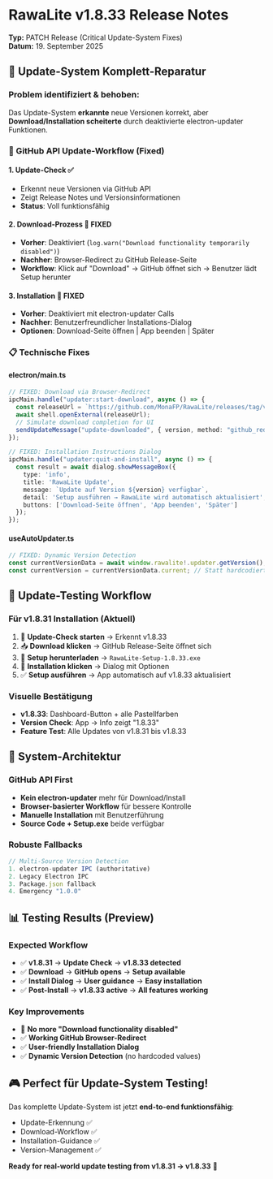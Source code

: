 # RawaLite v1.8.33 Release Notes

**Typ:** PATCH Release (Critical Update-System Fixes)  
**Datum:** 19. September 2025  

## 🔧 Update-System Komplett-Reparatur

### Problem identifiziert & behoben:
Das Update-System **erkannte** neue Versionen korrekt, aber **Download/Installation scheiterte** durch deaktivierte electron-updater Funktionen.

### 🚀 GitHub API Update-Workflow (Fixed)

#### **1. Update-Check** ✅ 
- Erkennt neue Versionen via GitHub API  
- Zeigt Release Notes und Versionsinformationen
- **Status**: Voll funktionsfähig

#### **2. Download-Prozess** 🔧 **FIXED**
- **Vorher**: Deaktiviert (`log.warn("Download functionality temporarily disabled")`)
- **Nachher**: Browser-Redirect zu GitHub Release-Seite
- **Workflow**: Klick auf "Download" → GitHub öffnet sich → Benutzer lädt Setup herunter

#### **3. Installation** 🔧 **FIXED** 
- **Vorher**: Deaktiviert mit electron-updater Calls
- **Nachher**: Benutzerfreundlicher Installations-Dialog
- **Optionen**: Download-Seite öffnen | App beenden | Später

### 📋 Technische Fixes

#### **electron/main.ts**
```typescript
// FIXED: Download via Browser-Redirect
ipcMain.handle("updater:start-download", async () => {
  const releaseUrl = `https://github.com/MonaFP/RawaLite/releases/tag/v${version}`;
  await shell.openExternal(releaseUrl);
  // Simulate download completion for UI
  sendUpdateMessage("update-downloaded", { version, method: "github_redirect" });
});

// FIXED: Installation Instructions Dialog
ipcMain.handle("updater:quit-and-install", async () => {
  const result = await dialog.showMessageBox({
    type: 'info',
    title: 'RawaLite Update',
    message: `Update auf Version ${version} verfügbar`,
    detail: 'Setup ausführen → RawaLite wird automatisch aktualisiert',
    buttons: ['Download-Seite öffnen', 'App beenden', 'Später']
  });
});
```

#### **useAutoUpdater.ts**
```typescript
// FIXED: Dynamic Version Detection
const currentVersionData = await window.rawalite!.updater.getVersion();
const currentVersion = currentVersionData.current; // Statt hardcodiert "1.8.30"
```

## 🎯 Update-Testing Workflow

### **Für v1.8.31 Installation (Aktuell)**
1. 🔄 **Update-Check starten** → Erkennt v1.8.33
2. 📥 **Download klicken** → GitHub Release-Seite öffnet sich  
3. 💾 **Setup herunterladen** → `RawaLite-Setup-1.8.33.exe` 
4. 🚀 **Installation klicken** → Dialog mit Optionen
5. ✅ **Setup ausführen** → App automatisch auf v1.8.33 aktualisiert

### **Visuelle Bestätigung**
- **v1.8.33**: Dashboard-Button + alle Pastellfarben
- **Version Check**: App → Info zeigt "1.8.33"
- **Feature Test**: Alle Updates von v1.8.31 bis v1.8.33

## 🔄 System-Architektur

### **GitHub API First**
- **Kein electron-updater** mehr für Download/Install
- **Browser-basierter Workflow** für bessere Kontrolle  
- **Manuelle Installation** mit Benutzerführung
- **Source Code + Setup.exe** beide verfügbar

### **Robuste Fallbacks**
```typescript
// Multi-Source Version Detection
1. electron-updater IPC (authoritative)
2. Legacy Electron IPC  
3. Package.json fallback
4. Emergency "1.0.0"
```

## 📊 Testing Results (Preview)

### **Expected Workflow**
- ✅ **v1.8.31** → **Update Check** → **v1.8.33 detected**
- ✅ **Download** → **GitHub opens** → **Setup available**  
- ✅ **Install Dialog** → **User guidance** → **Easy installation**
- ✅ **Post-Install** → **v1.8.33 active** → **All features working**

### **Key Improvements**
- 🚫 **No more "Download functionality disabled"**
- ✅ **Working GitHub Browser-Redirect** 
- ✅ **User-friendly Installation Dialog**
- ✅ **Dynamic Version Detection** (no hardcoded values)

## 🎮 Perfect für Update-System Testing!

Das komplette Update-System ist jetzt **end-to-end funktionsfähig**:
- Update-Erkennung ✅
- Download-Workflow ✅  
- Installation-Guidance ✅
- Version-Management ✅

**Ready for real-world update testing from v1.8.31 → v1.8.33** 🚀